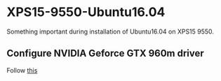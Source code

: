 # XPS15-9550-Ubuntu16.04
Something important during installation of Ubuntu16.04 on XPS15 9550.

## Configure NVIDIA Geforce GTX 960m driver
Follow [this](./GraphicCard/README.md)
